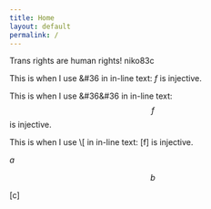```yaml
---
title: Home
layout: default
permalink: /
---
```


<script>
MathJax = {
  tex: {
    inlineMath: [['$', '$']]
    displayMath: [['\[','\]'], ['\\(', '\\)']]
  },
  svg: {
    fontCache: 'global'
  }
};
</script>
<script type="text/javascript" id="MathJax-script" async
  src="https://cdn.jsdelivr.net/npm/mathjax@3/es5/tex-svg.js">
</script>


<link rel="shortcut icon" type="image/x-icon" href="/favicon.ico">

Trans rights are human rights! niko83c

This is when I use &#36 in in-line text: $f$ is injective.

This is when I use &#36&#36 in in-line text: $$f$$ is injective.


This is when I use \\[ in in-line text: \[f\] is injective.

$a$

$$b$$

\[c\]